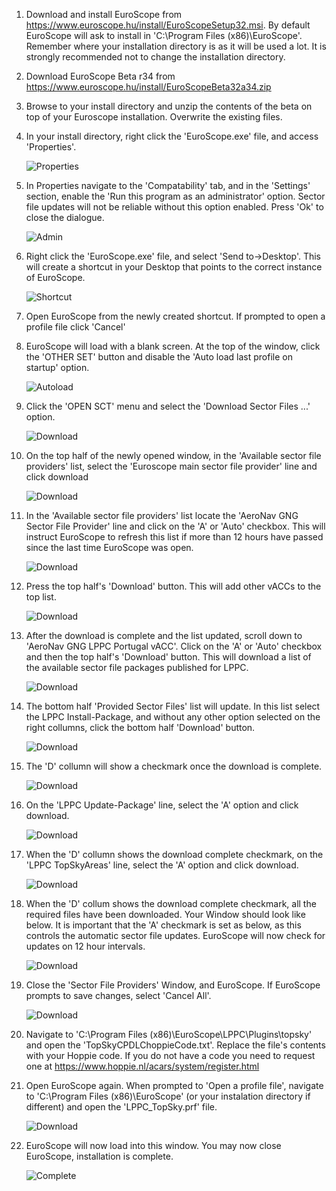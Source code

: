 ---
---

1.   Download and install EuroScope from https://www.euroscope.hu/install/EuroScopeSetup32.msi. By default EuroScope will ask to install in 'C:\Program Files (x86)\EuroScope'. Remember where your installation directory is as it will be used a lot. It is strongly recommended not to change the installation directory.

2.   Download EuroScope Beta r34 from https://www.euroscope.hu/install/EuroScopeBeta32a34.zip

3.   Browse to your install directory and unzip the contents of the beta on top of your Euroscope installation. Overwrite the existing files. 

4.   In your install directory, right click the 'EuroScope.exe' file, and access 'Properties'.

     ![Properties](/assets/img/rclick.png)

5.   In Properties navigate to the 'Compatability' tab, and in the 'Settings' section, enable the 'Run this program as an administrator' option. Sector file updates will not be reliable without this option enabled. Press 'Ok' to close the dialogue.

     ![Admin](/assets/img/admin.png)

6.   Right click the 'EuroScope.exe' file, and select 'Send to->Desktop'. This will create a shortcut in your Desktop that points to the correct instance of EuroScope.

     ![Shortcut](/assets/img/short.png)

7.   Open EuroScope from the newly created shortcut. If prompted to open a profile file click 'Cancel'

8.   EuroScope will load with a blank screen. At the top of the window, click the 'OTHER SET' button and disable the 'Auto load last profile on startup' option.

     ![Autoload](/assets/img/aload.png)

9.   Click the 'OPEN SCT' menu and select the 'Download Sector Files ...' option.

     ![Download](/assets/img/dl.png)

10.  On the top half of the newly opened window, in the 'Available sector file providers' list, select the 'Euroscope main sector file provider' line and click download

     ![Download](/assets/img/gng.png)

11.  In the 'Available sector file providers' list locate the 'AeroNav GNG Sector File Provider' line and click on the 'A' or 'Auto' checkbox. This will instruct EuroScope to refresh this list if more than 12 hours have passed since the last time EuroScope was open.

     ![Download](/assets/img/sf1.png)

12.  Press the top half's 'Download' button. This will add other vACCs to the top list.

     ![Download](/assets/img/sf2.png)

13.  After the download is complete and the list updated, scroll down to 'AeroNav GNG LPPC Portugal vACC'. Click on the 'A' or 'Auto' checkbox and then the top half's 'Download' button. This will download a list of the available sector file packages published for LPPC.

     ![Download](/assets/img/sf3.png)

14.  The bottom half 'Provided Sector Files' list will update. In this list select the LPPC Install-Package, and without any other option selected on the right collumns, click the bottom half 'Download' button.

     ![Download](/assets/img/ptinst.png)

15.  The 'D' collumn will show a checkmark once the download is complete.

     ![Download](/assets/img/ptdld.png)

16.  On the 'LPPC Update-Package' line, select the 'A' option and click download.

     ![Download](/assets/img/dlup.png)

17.  When the 'D' collumn shows the download complete checkmark, on the 'LPPC TopSkyAreas' line, select the 'A' option and click download.

     ![Download](/assets/img/dlar.png)

18.  When the 'D' collum shows the download complete checkmark, all the required files have been downloaded. Your Window should look like below. It is important that the 'A' checkmark is set as below, as this controls the automatic sector file updates. EuroScope will now check for updates on 12 hour intervals. 

     ![Download](/assets/img/dlcomplete.png)

19.  Close the 'Sector File Providers' Window, and EuroScope. If EuroScope prompts to save changes, select 'Cancel All'.

     ![Download](/assets/img/cancel.png)

20.  Navigate to 'C:\Program Files (x86)\EuroScope\LPPC\Plugins\topsky' and open the 'TopSkyCPDLChoppieCode.txt'. Replace the file's contents with your Hoppie code. If you do not have a code you need to request one at https://www.hoppie.nl/acars/system/register.html

21.  Open EuroScope again. When prompted to 'Open a profile file', navigate to 'C:\Program Files (x86)\EuroScope' (or your instalation directory if different) and open the 'LPPC_TopSky.prf' file.

     ![Download](/assets/img/prof.png)

22.  EuroScope will now load into this window. You may now close EuroScope, installation is complete.

     ![Complete](/assets/img/complete.png)
